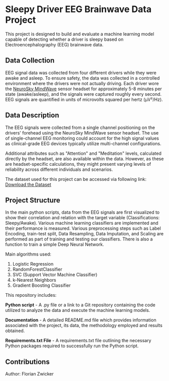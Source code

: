# Sleepy Driver EEG Brainwave Data Project

This project is designed to build and evaluate a machine learning model capable of detecting whether a driver is sleepy based on Electroencephalography (EEG) brainwave data. 

## Data Collection

EEG signal data was collected from four different drivers while they were awake and asleep. To ensure safety, the data was collected in a controlled environment where the drivers were not actually driving. Each driver wore the [NeuroSky MindWave](http://neurosky.com) sensor headset for approximately 5-8 minutes per state (awake/asleep), and the signals were captured roughly every second. EEG signals are quantified in units of microvolts squared per hertz (μV²/Hz).

## Data Description

The EEG signals were collected from a single channel positioning on the drivers' forehead using the NeuroSky MindWave sensor headset. The use of single-channel EEG monitoring could account for the high signal values as clinical-grade EEG devices typically utilize multi-channel configurations. 

Additional attributes such as "Attention" and "Meditation" levels, calculated directly by the headset, are also available within the data. However, as these are headset-specific calculations, they might present varying levels of reliability across different individuals and scenarios. 

The dataset used for this project can be accessed via following link: [Download the Dataset](https://elearning.th-wildau.de/pluginfile.php/570787/block_quickmail/attachments/31610/1716540497_attachments.zip?forcedownload=1)

## Project Structure

In the main python scripts, data from the EEG signals are first visualized to show their correlation and relation with the target variable (Classifications: Sleepy/Awake). Various machine learning classifiers are implemented and their performance is measured. Various preprocessing steps such as Label Encoding, train-test split, Data Resampling, Data Imputation, and Scaling are performed as part of training and testing our classifiers. There is also a function to train a simple Deep Neural Network.

Main algorithms used:
1. Logistic Regression
2. RandomForestClassifier
3. SVC (Support Vector Machine Classifier)
4. k-Nearest Neighbors
5. Gradient Boosting Classifier

This repository includes:

**Python script** - A .py file or a link to a Git repository containing the code utilized to analyze the data and execute the machine learning models.

**Documentation** - A detailed README.md file which provides information associated with the project, its data, the methodology employed and results obtained.

**Requirements.txt File** - A requirements.txt file outlining the necessary Python packages required to successfully run the Python script.

## Contributions
Author: Florian Zwicker

